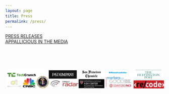 ```yaml
---
layout: page
title: Press
permalink: /press/
---
```


<div id='press-buttons-container'>
	<a href='/press-release'><div class='press-buttons'>PRESS RELEASES</div></a>
	<a href='/media'><div class='press-buttons'>APPALLICIOUS IN THE MEDIA</div></a>
	<img src="/assets/press.png" style='margin-top:80px;' />
</div>
